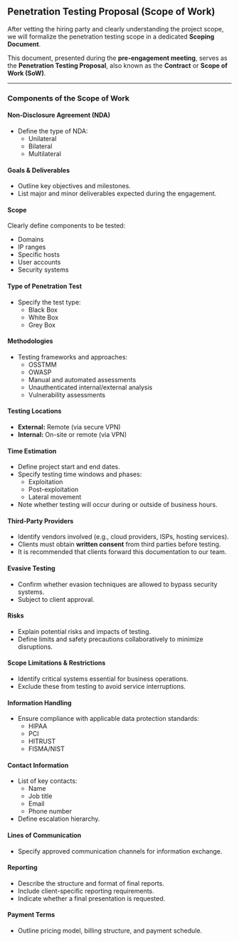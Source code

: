 ## Penetration Testing Proposal (Scope of Work)

After vetting the hiring party and clearly understanding the project scope, we will formalize the penetration testing scope in a dedicated **Scoping Document**.

This document, presented during the **pre-engagement meeting**, serves as the **Penetration Testing Proposal**, also known as the **Contract** or **Scope of Work (SoW)**.

---

### Components of the Scope of Work

#### Non-Disclosure Agreement (NDA)
- Define the type of NDA:
  - Unilateral
  - Bilateral
  - Multilateral

#### Goals & Deliverables
- Outline key objectives and milestones.
- List major and minor deliverables expected during the engagement.

#### Scope
Clearly define components to be tested:
- Domains
- IP ranges
- Specific hosts
- User accounts
- Security systems

#### Type of Penetration Test
- Specify the test type:
  - Black Box
  - White Box
  - Grey Box

#### Methodologies
- Testing frameworks and approaches:
  - OSSTMM
  - OWASP
  - Manual and automated assessments
  - Unauthenticated internal/external analysis
  - Vulnerability assessments

#### Testing Locations
- **External:** Remote (via secure VPN)
- **Internal:** On-site or remote (via VPN)

#### Time Estimation
- Define project start and end dates.
- Specify testing time windows and phases:
  - Exploitation
  - Post-exploitation
  - Lateral movement
- Note whether testing will occur during or outside of business hours.

#### Third-Party Providers
- Identify vendors involved (e.g., cloud providers, ISPs, hosting services).
- Clients must obtain **written consent** from third parties before testing.
- It is recommended that clients forward this documentation to our team.

#### Evasive Testing
- Confirm whether evasion techniques are allowed to bypass security systems.
- Subject to client approval.

#### Risks
- Explain potential risks and impacts of testing.
- Define limits and safety precautions collaboratively to minimize disruptions.

#### Scope Limitations & Restrictions
- Identify critical systems essential for business operations.
- Exclude these from testing to avoid service interruptions.

#### Information Handling
- Ensure compliance with applicable data protection standards:
  - HIPAA
  - PCI
  - HITRUST
  - FISMA/NIST

#### Contact Information
- List of key contacts:
  - Name
  - Job title
  - Email
  - Phone number
- Define escalation hierarchy.

#### Lines of Communication
- Specify approved communication channels for information exchange.

#### Reporting
- Describe the structure and format of final reports.
- Include client-specific reporting requirements.
- Indicate whether a final presentation is requested.

#### Payment Terms
- Outline pricing model, billing structure, and payment schedule.
